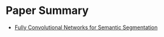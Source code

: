 # Paper Summary
- [Fully Convolutional Networks for Semantic Segmentation](https://arxiv.org/pdf/1411.4038.pdf)
